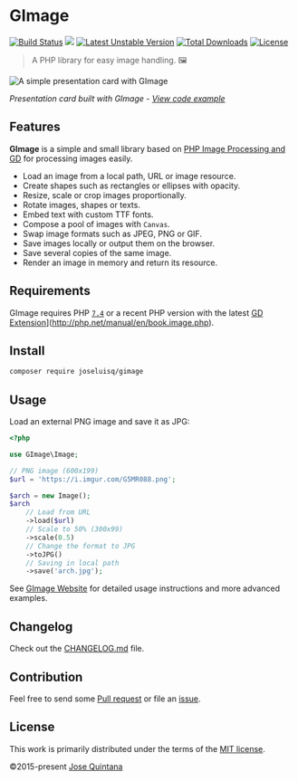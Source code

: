 # GImage

[![Build Status](https://github.com/joseluisq/gimage/actions/workflows/devel.yml/badge.svg?branch=master)](https://github.com/joseluisq/gimage/actions/workflows/devel.yml) [![](https://poser.pugx.org/joseluisq/gimage/version)](https://packagist.org/packages/joseluisq/gimage) [![Latest Unstable Version](https://poser.pugx.org/joseluisq/gimage/v/unstable)](//packagist.org/packages/joseluisq/gimage) [![Total Downloads](https://poser.pugx.org/joseluisq/gimage/downloads)](https://packagist.org/packages/joseluisq/gimage) [![License](https://poser.pugx.org/joseluisq/gimage/license)](https://packagist.org/packages/joseluisq/gimage)

> A PHP library for easy image handling. 🖼

![A simple presentation card with GImage](https://cloud.githubusercontent.com/assets/1700322/18941713/eed7fa34-85d8-11e6-8033-bf787e4aa236.png)

_Presentation card built with GImage - [View code example](https://joseluisq.github.io/gimage/examples/creating-a-presentation-card/)_

## Features

__GImage__ is a simple and small library based on [PHP Image Processing and GD](http://php.net/manual/en/book.image.php) for processing images easily.

- Load an image from a local path, URL or image resource.
- Create shapes such as rectangles or ellipses with opacity.
- Resize, scale or crop images proportionally.
- Rotate images, shapes or texts.
- Embed text with custom TTF fonts.
- Compose a pool of images with `Canvas`.
- Swap image formats such as JPEG, PNG or GIF.
- Save images locally or output them on the browser.
- Save several copies of the same image.
- Render an image in memory and return its resource.

## Requirements

GImage requires PHP [`7.4`](https://www.php.net/releases/7_4_0.php) or a recent PHP version with the latest [GD Extension](http://php.net/manual/en/book.image.php)](http://php.net/manual/en/book.image.php).

## Install

```sh
composer require joseluisq/gimage
```

## Usage

Load an external PNG image and save it as JPG:

```php
<?php

use GImage\Image;

// PNG image (600x199)
$url = 'https://i.imgur.com/G5MR088.png';

$arch = new Image();
$arch
    // Load from URL
    ->load($url)
    // Scale to 50% (300x99)
    ->scale(0.5)
    // Change the format to JPG
    ->toJPG()
    // Saving in local path
    ->save('arch.jpg');
```

See [GImage Website](https://bit.ly/gimage-php) for detailed usage instructions and more advanced examples.

## Changelog

Check out the [CHANGELOG.md](./CHANGELOG.md) file.

## Contribution

Feel free to send some [Pull request](https://github.com/joseluisq/gimage/pulls) or file an [issue](https://github.com/joseluisq/gimage/issues).

## License

This work is primarily distributed under the terms of the [MIT license](LICENSE-MIT).

©2015-present [Jose Quintana](https://joseluisq.net)
